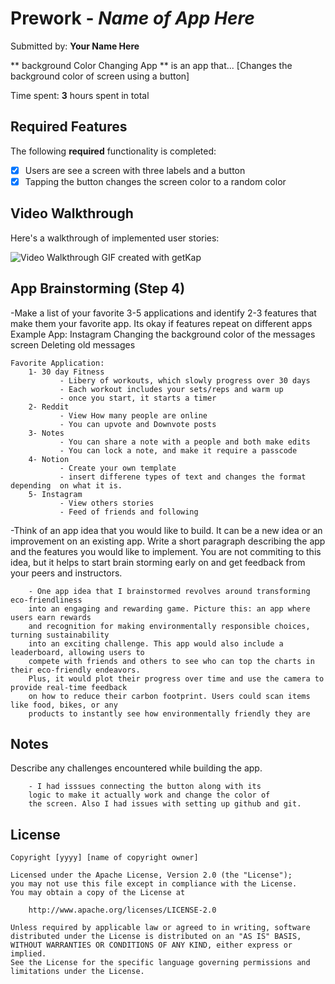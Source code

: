 # Prework - *Name of App Here*

Submitted by: **Your Name Here**

** background Color Changing App ** is an app that... [Changes the background color of screen using a button] 

Time spent: **3** hours spent in total

## Required Features

The following **required** functionality is completed:

- [X] Users are see a screen with three labels and a button
- [X] Tapping the button changes the screen color to a random color
 
## Video Walkthrough

Here's a walkthrough of implemented user stories:

<img src='! [] (https://imgur.com/a/nK0zP3k)' title='Video Walkthrough' width='' alt='Video Walkthrough' />
<!-- Replace this with whatever GIF tool you used! -->
GIF created with getKap
<!-- Recommended tools:
[Kap](https://getkap.co/) for macOS
[ScreenToGif](https://www.screentogif.com/) for Windows
[peek](https://github.com/phw/peek) for Linux. -->

## App Brainstorming (Step 4)

-Make a list of your favorite 3-5 applications and identify 2-3 features that
 make them your favorite app. Its okay if features repeat on different apps
    Example App: Instagram
    Changing the background color of the messages screen
    Deleting old messages
    
    Favorite Application:
        1- 30 day Fitness            
               - Libery of workouts, which slowly progress over 30 days
               - Each workout includes your sets/reps and warm up 
               - once you start, it starts a timer
        2- Reddit
               - View How many people are online
               - You can upvote and Downvote posts
        3- Notes
               - You can share a note with a people and both make edits 
               - You can lock a note, and make it require a passcode
        4- Notion
               - Create your own template
               - insert differene types of text and changes the format depending  on what it is.
        5- Instagram
               - View others stories
               - Feed of friends and following 

-Think of an app idea that you would like to build. It can be a new idea or an improvement on an existing app. Write a short paragraph describing the app and the features you would like to implement. You are not commiting to this idea, but it helps to start brain storming early on and get feedback from your peers and instructors.

        - One app idea that I brainstormed revolves around transforming eco-friendliness 
        into an engaging and rewarding game. Picture this: an app where users earn rewards 
        and recognition for making environmentally responsible choices, turning sustainability 
        into an exciting challenge. This app would also include a leaderboard, allowing users to 
        compete with friends and others to see who can top the charts in their eco-friendly endeavors. 
        Plus, it would plot their progress over time and use the camera to provide real-time feedback 
        on how to reduce their carbon footprint. Users could scan items like food, bikes, or any 
        products to instantly see how environmentally friendly they are
    
## Notes

Describe any challenges encountered while building the app.

        - I had isssues connecting the button along with its 
        logic to make it actually work and change the color of 
        the screen. Also I had issues with setting up github and git. 

## License

    Copyright [yyyy] [name of copyright owner]

    Licensed under the Apache License, Version 2.0 (the "License");
    you may not use this file except in compliance with the License.
    You may obtain a copy of the License at

        http://www.apache.org/licenses/LICENSE-2.0

    Unless required by applicable law or agreed to in writing, software
    distributed under the License is distributed on an "AS IS" BASIS,
    WITHOUT WARRANTIES OR CONDITIONS OF ANY KIND, either express or implied.
    See the License for the specific language governing permissions and
    limitations under the License.

